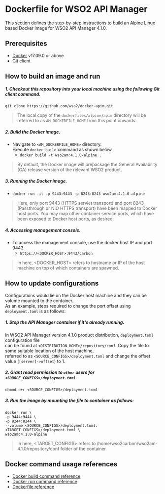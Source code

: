 # Dockerfile for WSO2 API Manager #

This section defines the step-by-step instructions to build an [Alpine](https://hub.docker.com/_/alpine/) Linux based Docker image for WSO2 API Manager 4.1.0.

## Prerequisites

* [Docker](https://www.docker.com/get-docker) v17.09.0 or above
* [Git](https://git-scm.com/book/en/v2/Getting-Started-Installing-Git) client

## How to build an image and run

##### 1. Checkout this repository into your local machine using the following Git client command.

```
git clone https://github.com/wso2/docker-apim.git
```

> The local copy of the `dockerfiles/alpine/apim` directory will be referred to as `AM_DOCKERFILE_HOME` from this point onwards.

##### 2. Build the Docker image.

- Navigate to `<AM_DOCKERFILE_HOME>` directory. <br>
  Execute `docker build` command as shown below.
    + `docker build -t wso2am:4.1.0-alpine .`

> By default, the Docker image will prepackage the General Availability (GA) release version of the relevant WSO2 product.

##### 3. Running the Docker image.

- `docker run -it -p 9443:9443 -p 8243:8243 wso2am:4.1.0-alpine`

> Here, only port 9443 (HTTPS servlet transport) and port 8243 (Passthrough or NIO HTTPS transport) have been mapped to Docker host ports.
You may map other container service ports, which have been exposed to Docker host ports, as desired.

##### 4. Accessing management console.

- To access the management console, use the docker host IP and port 9443.
    + `https://<DOCKER_HOST>:9443/carbon`
    
> In here, <DOCKER_HOST> refers to hostname or IP of the host machine on top of which containers are spawned.

## How to update configurations

Configurations would lie on the Docker host machine and they can be volume mounted to the container. <br>
As an example, steps required to change the port offset using `deployment.toml` is as follows:

##### 1. Stop the API Manager container if it's already running.

In WSO2 API Manager version 4.1.0 product distribution, `deployment.toml` configuration file <br>
can be found at `<DISTRIBUTION_HOME>/repository/conf`. Copy the file to some suitable location of the host machine, <br>
referred to as `<SOURCE_CONFIGS>/deployment.toml` and change the offset value (`[server]->offset`) to 1.

##### 2. Grant read permission to `other` users for `<SOURCE_CONFIGS>/deployment.toml`.

```
chmod o+r <SOURCE_CONFIGS>/deployment.toml
```

##### 3. Run the image by mounting the file to container as follows:

```
docker run \
-p 9444:9444 \
-p 8244:8244 \
--volume <SOURCE_CONFIGS>/deployment.toml:<TARGET_CONFIGS>/deployment.toml \
wso2am:4.1.0-alpine
```

> In here, <TARGET_CONFIGS> refers to /home/wso2carbon/wso2am-4.1.0/repository/conf folder of the container.

## Docker command usage references

* [Docker build command reference](https://docs.docker.com/engine/reference/commandline/build/)
* [Docker run command reference](https://docs.docker.com/engine/reference/run/)
* [Dockerfile reference](https://docs.docker.com/engine/reference/builder/)
